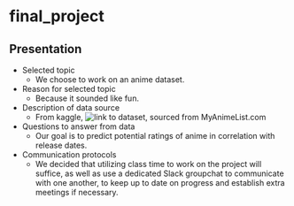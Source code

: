 # final_project

## Presentation

* Selected topic
  - We choose to work on an anime dataset.
* Reason for selected topic
  - Because it sounded like fun.
* Description of data source
  - From kaggle, ![link to dataset](https://www.kaggle.com/datasets/andreuvallhernndez/myanimelist), sourced from MyAnimeList.com
* Questions to answer from data
  - Our goal is to predict potential ratings of anime in correlation with release dates.
* Communication protocols
  - We decided that utilizing class time to work on the project will suffice, as well as use a dedicated Slack groupchat to communicate with one another, to keep up to date on progress and establish extra meetings if necessary.
